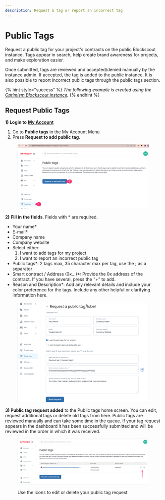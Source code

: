 ```yaml
---
description: Request a tag or report an incorrect tag
---
```


# Public Tags

Request a public tag for your project's contracts on the public Blockscout instance. Tags appear in search, help create brand awareness for projects, and make exploration easier.

Once submitted, tags are reviewed and accepted/denied manually by the instance admin. If accepted, the tag is added to the public instance. It is also possible to report incorrect public tags through the public tags section.

{% hint style="success" %}
_The following example is created using the_ [_Optimism Blockscout instance_](https://optimism.blockscout.com/)_._
{% endhint %}

## Request Public Tags

**1)  Login to** [**My Account**](./)

1. Go to **Public tags** in the My Account Menu
2. Press **Request to add public tag**.

<figure><img src="../../.gitbook/assets/public-tag-1.png" alt="Block explorer add a public tag step 1"><figcaption></figcaption></figure>

**2)** **Fill in the fields**. Fields with \* are required.

* Your name\*
* E-mail\*
* Company name
* Company website
* Select either:
  1. I want to add tags for my project
  2. I want to report an incorrect public tag
* Public tags\*: 2 tags max, 35 character max per tag, use the ; as a separator
* Smart contract / Address (0x...)\*: Provide the 0x address of the contract. If you have several, press the "+" to add.
* Reason and Description\*: Add any relevant details and include your color preference for the tags. Include any other helpful or clarifying information here.

<figure><img src="../../.gitbook/assets/public-tag-request (1).png" alt="Fill out fields to request a public tag"><figcaption></figcaption></figure>

**3) Public tag request added** to the Public tags home screen. You can edit, request additional tags or delete old tags from here. Public tags are reviewed manually and can take some time in the queue.  If your tag request appears in the dashboard it has been successfully submitted and will be reviewed in the order in which it was received.

<figure><img src="../../.gitbook/assets/public-tag-requested (1).png" alt="Use icons to edit or delete a private tag request"><figcaption><p>Use the icons to edit or delete your public tag request</p></figcaption></figure>

